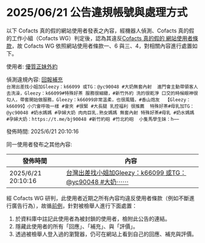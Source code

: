 2025/06/21 公告違規帳號與處理方式
=========

以下 Cofacts 真的假的網站使用者發表之內容，經機器人偵測、Cofacts 真的假的工作小組（Cofacts WG）判定後，認為其違反[Cofacts 真的假的 網站使用者條款](https://github.com/cofacts/rumors-site/blob/master/LEGAL.md)，故 Cofacts WG 依照網站使用者條款一、6 與三、4，對相關內容進行處置如下。

使用者: [優質正妹外約](https://cofacts.github.io/community-builder/#/editorworks?type=2&day=365&userId=SV5UkpcBfs35m9MiTwbZ)

偵測違規內容: [回報補充](https://cofacts.tw/article/1six3fmk5q1z7)<br>`台灣出差找小姐加Gleezy：k66099 或TG：@yc90048 #大奶無套內射 
進門會主動帶領客人去洗澡，Gleezy：k66099#特殊好茶 服務很細緻，#新竹外約 洗的很乾淨
口交的時候眼神很勾人，帶套開始做服務，Gleezy：k66099非常溫柔，也很風騷，#香山炮友 
【Gleezy：k66099】小穴會呼吸一樣 #會夾 #很緊 #大長腿 乳控福利 很推薦 
特殊好茶#母乳加TG：@yc90048 #奶水媽媽 #孕婦大奶 肉肉巨乳.熟女媽媽 無套內射 特殊好茶#母乳 #奶水媽媽 #孕婦大奶：https://t.me/bj90048 #新竹約砲 #竹北約砲 
小隻馬學生妹：h⋯⋯`

發佈時間: 2025/6/21 20:10:16

同一使用者發布之其他內容:

|發佈時間|內容|
|---|---|
| 2025/6/21 20:10:16 | [台灣出差找小姐加Gleezy：k66099 或TG：@yc90048 #大奶⋯⋯](https://cofacts.tw/article/1six3fmk5q1z7) |

經 Cofacts WG 研判，此使用者近期之所有內容均違反使用者條款（例如不斷進行廣告行為），故循[前例](https://github.com/cofacts/takedowns/blob/master/2021/1125-2nd-spam.md)，針對被檢舉人進行下面處置：
1. 於資料庫中註記此使用者為被封鎖的使用者，檢附此公告的連結。
2. 隱藏此使用者的所有「回應」、「補充」、與「評價」。
3. 透過被檢舉人登入過的瀏覽器，仍可在網站上看到自己的回應、補充與評價。
